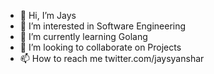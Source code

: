 - 👋 Hi, I’m Jays
- 👀 I’m interested in Software Engineering
- 🌱 I’m currently learning Golang
- 💞️ I’m looking to collaborate on Projects
- 📫 How to reach me twitter.com/jaysyanshar

<!---
jays-tiket/jays-tiket is a ✨ special ✨ repository because its `README.md` (this file) appears on your GitHub profile.
You can click the Preview link to take a look at your changes.
--->
